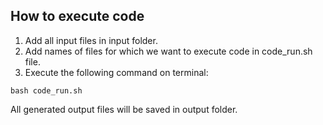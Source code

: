 ## How to execute code

1. Add all input files in input folder.
2. Add names of files for which we want to execute code in code_run.sh file.
3. Execute the following command on terminal:
```
bash code_run.sh
```
All generated output files will be saved in output folder.